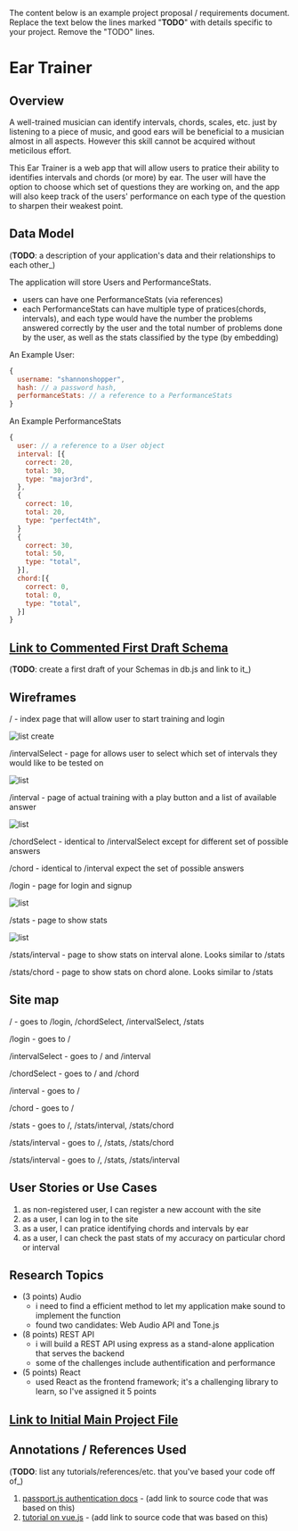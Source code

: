 The content below is an example project proposal / requirements document. Replace the text below the lines marked "__TODO__" with details specific to your project. Remove the "TODO" lines.

# Ear Trainer

## Overview

A well-trained musician can identify intervals, chords, scales, etc. just by listening to a piece of music, and good ears will be beneficial to a musician almost in all aspects. However this skill cannot be acquired without meticilous effort. 

This Ear Trainer is a web app that will allow users to pratice their ability to identifies intervals and chords (or more) by ear. The user will have the option to choose which set of questions they are working on, and the app will also keep track of the users' performance on each type of the question to sharpen their weakest point. 


## Data Model

(__TODO__: a description of your application's data and their relationships to each other_) 

The application will store Users and PerformanceStats.

* users can have one PerformanceStats (via references)
* each PerformanceStats can have multiple type of pratices(chords, intervals), and each type would have the number the problems answered correctly by the user and the total number of problems done by the user, as well as the stats classified by the type (by embedding)

An Example User:

```javascript
{
  username: "shannonshopper",
  hash: // a password hash,
  performanceStats: // a reference to a PerformanceStats
}
```

An Example PerformanceStats

```javascript
{
  user: // a reference to a User object
  interval: [{
    correct: 20,
    total: 30,
    type: "major3rd",
  },
  {
    correct: 10,
    total: 20,
    type: "perfect4th",
  }
  {
    correct: 30,
    total: 50,
    type: "total",
  }],
  chord:[{
    correct: 0,
    total: 0,
    type: "total",
  }]
}
```


## [Link to Commented First Draft Schema](db.js) 

(__TODO__: create a first draft of your Schemas in db.js and link to it_)

## Wireframes

/ - index page that will allow user to start training and login

![list create](documentation/index.jpg)

/intervalSelect - page for allows user to select which set of intervals they would like to be tested on

![list](documentation/intervalSelect.jpg)

/interval - page of actual training with a play button and a list of available answer

![list](documentation/interval.jpg)

/chordSelect - identical to /intervalSelect except for different set of possible answers

/chord - identical to /interval expect the set of possible answers

/login - page for login and signup

![list](documentation/login.jpg)

/stats - page to show stats 

![list](documentation/stats.jpg)

/stats/interval - page to show stats on interval alone. Looks similar to /stats

/stats/chord - page to show stats on chord alone. Looks similar to /stats

## Site map

/ - goes to /login, /chordSelect, /intervalSelect, /stats

/login - goes to /

/intervalSelect - goes to / and /interval

/chordSelect - goes to / and /chord

/interval - goes to /

/chord - goes to /

/stats - goes to /, /stats/interval, /stats/chord

/stats/interval - goes to /, /stats, /stats/chord

/stats/interval - goes to /, /stats, /stats/interval

## User Stories or Use Cases

1. as non-registered user, I can register a new account with the site
2. as a user, I can log in to the site
3. as a user, I can pratice identifying chords and intervals by ear
4. as a user, I can check the past stats of my accuracy on particular chord or interval

## Research Topics

* (3 points) Audio
    * i need to find a efficient method to let my application make sound to implement the function
    * found two candidates: Web Audio API and Tone.js
* (8 points) REST API
    * i will build a REST API using express as a stand-alone application that serves the backend
    * some of the challenges include authentification and performance
* (5 points) React
    * used React as the frontend framework; it's a challenging library to learn, so I've assigned it 5 points

## [Link to Initial Main Project File](app.js) 
## Annotations / References Used

(__TODO__: list any tutorials/references/etc. that you've based your code off of_)

1. [passport.js authentication docs](http://passportjs.org/docs) - (add link to source code that was based on this)
2. [tutorial on vue.js](https://vuejs.org/v2/guide/) - (add link to source code that was based on this)

